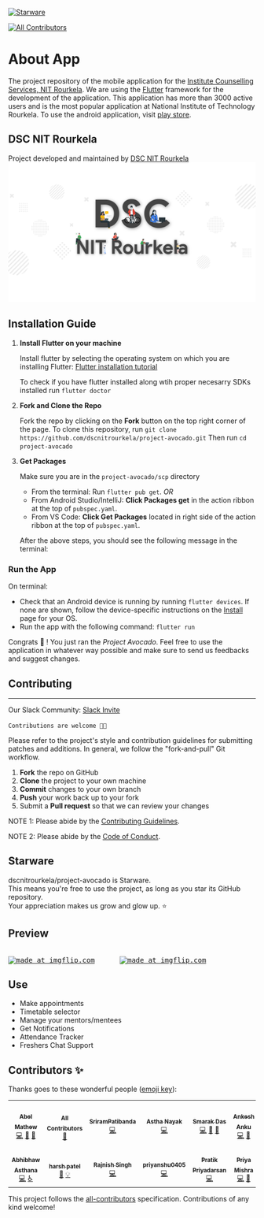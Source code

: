 [![Starware](https://img.shields.io/badge/Starware-⭐-black?labelColor=f9b00d)](https://github.com/zepfietje/starware)
<!-- ALL-CONTRIBUTORS-BADGE:START - Do not remove or modify this section -->
[![All Contributors](https://img.shields.io/badge/all_contributors-14-orange.svg?style=flat-square)](#contributors-)
<!-- ALL-CONTRIBUTORS-BADGE:END -->

# About App

The project repository of the mobile application for the [Institute Counselling Services, NIT Rourkela](https://ics.nitrkl.ac.in/). We are using the [Flutter](https://flutter.dev/) framework for the development of the application. This application has more than 3000 active users and is the most popular application at National Institute of Technology Rourkela. To use the android application, visit [play store](https://play.google.com/store/apps/details?id=in.ac.nitrkl.scp.scp).

## DSC NIT Rourkela

Project developed and maintained by [DSC NIT Rourkela](https://dscnitrourkela.org/)
![DSC NIT Rourkela Cover Image](./RepoCover.png)

## Installation Guide

1. **Install Flutter on your machine**

    Install flutter by selecting the operating system on which you are installing Flutter: [Flutter installation tutorial](https://flutter.dev/docs/get-started/install)

    To check if you have flutter installed along wtih proper necesarry SDKs installed
    run `flutter doctor`

2. **Fork and Clone the Repo**

    Fork the repo by clicking on the **Fork** button on the top right corner of the page.
    To clone this repository, run `git clone https://github.com/dscnitrourkela/project-avocado.git`
    Then run `cd project-avocado`

3. **Get Packages**

     Make sure you are in the `project-avocado/scp` directory

    - From the terminal: Run `flutter pub get`.
      _OR_
    - From Android Studio/IntelliJ: **Click Packages get** in the action ribbon at the top of `pubspec.yaml`.
    - From VS Code: **Click Get Packages** located in right side of the action ribbon at the top of `pubspec.yaml`.

    After the above steps, you should see the following message in the terminal:

### Run the App

  On terminal:

- Check that an Android device is running by running `flutter devices`. If none are shown, follow the device-specific instructions on the [Install](https://flutter.dev/docs/get-started/install) page for your OS.
- Run the app with the following command: `flutter run`

Congrats 🥳 ! You just ran the _Project Avocado_.
Feel free to use the application in whatever way possible and make sure to send us feedbacks and suggest changes.

## Contributing

------------
Our Slack Community: [Slack Invite](http://bit.ly/NITRDevs) <br>

`Contributions are welcome 🎉🎉`

Please refer to the project's style and contribution guidelines for submitting patches and additions. In general, we follow the "fork-and-pull" Git workflow.

 1. **Fork** the repo on GitHub
 2. **Clone** the project to your own machine
 3. **Commit** changes to your own branch
 4. **Push** your work back up to your fork
 5. Submit a **Pull request** so that we can review your changes

NOTE 1: Please abide by the [Contributing Guidelines](https://github.com/dscnitrourkela/project-avocado/blob/master/CONTRIBUTING.md).

NOTE 2: Please abide by the [Code of Conduct](https://github.com/dscnitrourkela/project-avocado/blob/master/CODE_OF_CONDUCT.md).

## Starware

dscnitrourkela/project-avocado is Starware.  
This means you're free to use the project, as long as you star its GitHub repository.  
Your appreciation makes us grow and glow up. ⭐

## Preview

<pre>

<a href="https://imgflip.com/gif/3cftti"><img src="https://i.imgflip.com/3cftti.gif" title="made at imgflip.com"/></a>      <a href="https://imgflip.com/gif/3cftvz"><img src="https://i.imgflip.com/3cftvz.gif" title="made at imgflip.com"/></a>
</pre>

## Use

- Make appointments
- Timetable selector
- Manage your mentors/mentees
- Get Notifications
- Attendance Tracker
- Freshers Chat Support

## Contributors ✨

Thanks goes to these wonderful people ([emoji key](https://allcontributors.org/docs/en/emoji-key)):

<!-- ALL-CONTRIBUTORS-LIST:START - Do not remove or modify this section -->
<!-- prettier-ignore-start -->
<!-- markdownlint-disable -->
<table>
  <tr>
    <td align="center"><a href="https://designrknight-website.web.app/"><img src="https://avatars0.githubusercontent.com/u/27865704?v=4?s=100" width="100px;" alt=""/><br /><sub><b>Abel Mathew</b></sub></a><br /><a href="https://github.com/dscnitrourkela/project-avocado/commits?author=DesignrKnight" title="Code">💻</a> <a href="#projectManagement-DesignrKnight" title="Project Management">📆</a> <a href="#maintenance-DesignrKnight" title="Maintenance">🚧</a></td>
    <td align="center"><a href="https://allcontributors.org"><img src="https://avatars1.githubusercontent.com/u/46410174?v=4?s=100" width="100px;" alt=""/><br /><sub><b>All Contributors</b></sub></a><br /><a href="#tool-all-contributors" title="Tools">🔧</a></td>
    <td align="center"><a href="https://www.linkedin.com/in/patibanda-sriram-237a0b193/"><img src="https://avatars3.githubusercontent.com/u/56649197?v=4?s=100" width="100px;" alt=""/><br /><sub><b>SriramPatibanda</b></sub></a><br /><a href="https://github.com/dscnitrourkela/project-avocado/commits?author=SriramPatibanda" title="Code">💻</a></td>
    <td align="center"><a href="https://github.com/nayakastha"><img src="https://avatars0.githubusercontent.com/u/58568514?v=4?s=100" width="100px;" alt=""/><br /><sub><b>Astha Nayak</b></sub></a><br /><a href="https://github.com/dscnitrourkela/project-avocado/commits?author=nayakastha" title="Code">💻</a></td>
    <td align="center"><a href="https://github.com/Thesmader"><img src="https://avatars2.githubusercontent.com/u/34758667?v=4?s=100" width="100px;" alt=""/><br /><sub><b>Smarak Das</b></sub></a><br /><a href="https://github.com/dscnitrourkela/project-avocado/commits?author=Thesmader" title="Code">💻</a> <a href="#projectManagement-Thesmader" title="Project Management">📆</a> <a href="#maintenance-Thesmader" title="Maintenance">🚧</a></td>
    <td align="center"><a href="https://github.com/ankank30"><img src="https://avatars3.githubusercontent.com/u/35187467?v=4?s=100" width="100px;" alt=""/><br /><sub><b>Ankesh Anku</b></sub></a><br /><a href="https://github.com/dscnitrourkela/project-avocado/commits?author=ankank30" title="Code">💻</a> <a href="#projectManagement-ankank30" title="Project Management">📆</a></td>
    <td align="center"><a href="https://github.com/Chinmay-KB"><img src="https://avatars0.githubusercontent.com/u/13520364?v=4?s=100" width="100px;" alt=""/><br /><sub><b>Chinmay Kabi</b></sub></a><br /><a href="https://github.com/dscnitrourkela/project-avocado/commits?author=Chinmay-KB" title="Code">💻</a> <a href="#projectManagement-Chinmay-KB" title="Project Management">📆</a> <a href="#platform-Chinmay-KB" title="Packaging/porting to new platform">📦</a></td>
  </tr>
  <tr>
    <td align="center"><a href="https://abhibhaw.team"><img src="https://avatars3.githubusercontent.com/u/39991296?v=4?s=100" width="100px;" alt=""/><br /><sub><b>Abhibhaw Asthana</b></sub></a><br /><a href="https://github.com/dscnitrourkela/project-avocado/commits?author=abhibhaw" title="Code">💻</a> <a href="#a11y-abhibhaw" title="Accessibility">️️️️♿️</a></td>
    <td align="center"><a href="http://harshpatel.netlify.app"><img src="https://avatars1.githubusercontent.com/u/44067918?v=4?s=100" width="100px;" alt=""/><br /><sub><b>harsh patel</b></sub></a><br /><a href="https://github.com/dscnitrourkela/project-avocado/commits?author=hkp27299" title="Documentation">📖</a> <a href="#example-hkp27299" title="Examples">💡</a></td>
    <td align="center"><a href="https://github.com/rajnis09"><img src="https://avatars2.githubusercontent.com/u/46453101?v=4?s=100" width="100px;" alt=""/><br /><sub><b>Rajnish Singh</b></sub></a><br /><a href="https://github.com/dscnitrourkela/project-avocado/commits?author=rajnis09" title="Code">💻</a></td>
    <td align="center"><a href="https://github.com/priyanshu0405"><img src="https://avatars0.githubusercontent.com/u/58037946?v=4?s=100" width="100px;" alt=""/><br /><sub><b>priyanshu0405</b></sub></a><br /><a href="https://github.com/dscnitrourkela/project-avocado/commits?author=priyanshu0405" title="Code">💻</a></td>
    <td align="center"><a href="https://sites.google.com/view/pratik-priyadarsan-third-year/home?authuser=0"><img src="https://avatars3.githubusercontent.com/u/53232687?v=4?s=100" width="100px;" alt=""/><br /><sub><b>Pratik Priyadarsan</b></sub></a><br /><a href="https://github.com/dscnitrourkela/project-avocado/commits?author=pratik0197" title="Code">💻</a></td>
    <td align="center"><a href="https://github.com/Priya-81199"><img src="https://avatars2.githubusercontent.com/u/46104353?v=4?s=100" width="100px;" alt=""/><br /><sub><b>Priya Mishra</b></sub></a><br /><a href="https://github.com/dscnitrourkela/project-avocado/commits?author=Priya-81199" title="Code">💻</a> <a href="#maintenance-Priya-81199" title="Maintenance">🚧</a></td>
    <td align="center"><a href="https://github.com/haru-02"><img src="https://avatars2.githubusercontent.com/u/56230164?v=4?s=100" width="100px;" alt=""/><br /><sub><b>Rahul Balaji</b></sub></a><br /><a href="https://github.com/dscnitrourkela/project-avocado/commits?author=haru-02" title="Code">💻</a> <a href="#maintenance-haru-02" title="Maintenance">🚧</a></td>
  </tr>
</table>

<!-- markdownlint-restore -->
<!-- prettier-ignore-end -->

<!-- ALL-CONTRIBUTORS-LIST:END -->

This project follows the [all-contributors](https://github.com/all-contributors/all-contributors) specification. Contributions of any kind welcome!
